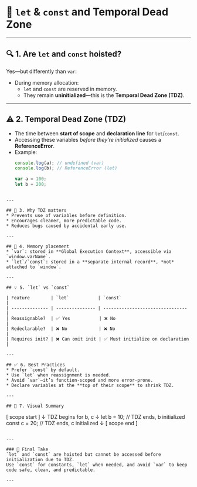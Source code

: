 # 📘 `let` & `const` and Temporal Dead Zone

---

## 🔍 1. Are `let` and `const` hoisted?
Yes—but differently than `var`:
- During memory allocation:
  - `let` and `const` are reserved in memory.
  - They remain **uninitialized**—this is the **Temporal Dead Zone (TDZ)**.

---

## ⚠️ 2. Temporal Dead Zone (TDZ)
- The time between **start of scope** and **declaration line** for `let`/`const`.
- Accessing these variables *before they’re initialized* causes a **ReferenceError**.
- Example:
  ```js
  console.log(a); // undefined (var)
  console.log(b); // ReferenceError (let)

  var a = 100;
  let b = 200;
 ```

---

## 🔧 3. Why TDZ matters
* Prevents use of variables before definition.
* Encourages cleaner, more predictable code.
* Reduces bugs caused by accidental early use.

---

## 🧠 4. Memory placement
* `var`: stored in **Global Execution Context**, accessible via `window.varName`.
* `let`/`const`: stored in a **separate internal record**, *not* attached to `window`.

---

## 💡 5. `let` vs `const`

| Feature        | `let`           | `const`                          |
| -------------- | --------------- | -------------------------------- |
| Reassignable?  | ✅ Yes           | ❌ No                             |
| Redeclarable?  | ❌ No            | ❌ No                             |
| Requires init? | ❌ Can omit init | ✅ Must initialize on declaration |

---

## ✅ 6. Best Practices
* Prefer `const` by default.
* Use `let` when reassignment is needed.
* Avoid `var`—it’s function-scoped and more error-prone.
* Declare variables at the **top of their scope** to shrink TDZ.

---

## 🔁 7. Visual Summary
```
  [ scope start ]
      ↓
  TDZ begins for b, c
      ↓
  let b = 10; // TDZ ends, b initialized
  const c = 20; // TDZ ends, c initialized
      ↓
  [ scope end ]
```

---

### 🧾 Final Take
`let` and `const` are hoisted but cannot be accessed before initialization due to TDZ.
Use `const` for constants, `let` when needed, and avoid `var` to keep code safe, clean, and predictable.

---
